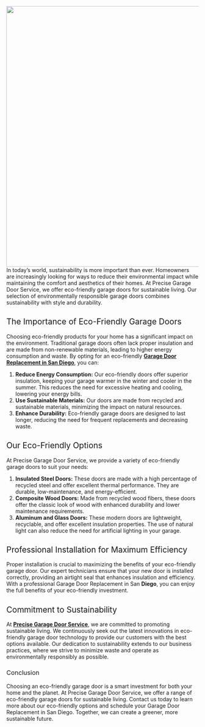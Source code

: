 <span style="font-weight: 400;"><img class="aligncenter wp-image-5224 size-large" src="https://foamrunners.us/wp-content/uploads/2024/06/W-RD-7103-Mustang-Cust-Stain-24-Lite-Arch-1024x682.jpg" alt="" width="1024" height="682" />
In today’s world, sustainability is more important than ever. Homeowners are increasingly looking for ways to reduce their environmental impact while maintaining the comfort and aesthetics of their homes. At Precise Garage Door Service, we offer eco-friendly garage doors for sustainable living. Our selection of environmentally responsible garage doors combines sustainability with style and durability.</span>
<h2><span style="font-weight: 400;">The Importance of Eco-Friendly Garage Doors</span></h2>
<span style="font-weight: 400;">Choosing eco-friendly products for your home has a significant impact on the environment. Traditional garage doors often lack proper insulation and are made from non-renewable materials, leading to higher energy consumption and waste. By opting for an eco-friendly </span><a href="https://precisegds.com/services/garage-door-installation-service/"><b>Garage Door Replacement in San Diego</b></a><span style="font-weight: 400;">, you can:</span>
<ol>
 	<li style="font-weight: 400;" aria-level="1"><b>Reduce Energy Consumption:</b><span style="font-weight: 400;"> Our eco-friendly doors offer superior insulation, keeping your garage warmer in the winter and cooler in the summer. This reduces the need for excessive heating and cooling, lowering your energy bills.</span></li>
 	<li style="font-weight: 400;" aria-level="1"><b>Use Sustainable Materials:</b><span style="font-weight: 400;"> Our doors are made from recycled and sustainable materials, minimizing the impact on natural resources.</span></li>
 	<li style="font-weight: 400;" aria-level="1"><b>Enhance Durability:</b><span style="font-weight: 400;"> Eco-friendly garage doors are designed to last longer, reducing the need for frequent replacements and decreasing waste.</span></li>
</ol>
<h2><span style="font-weight: 400;">Our Eco-Friendly Options</span></h2>
<span style="font-weight: 400;">At Precise Garage Door Service, we provide a variety of eco-friendly garage doors to suit your needs:</span>
<ol>
 	<li style="font-weight: 400;" aria-level="1"><b>Insulated Steel Doors:</b><span style="font-weight: 400;"> These doors are made with a high percentage of recycled steel and offer excellent thermal performance. They are durable, low-maintenance, and energy-efficient.</span></li>
 	<li style="font-weight: 400;" aria-level="1"><b>Composite Wood Doors:</b><span style="font-weight: 400;"> Made from recycled wood fibers, these doors offer the classic look of wood with enhanced durability and lower maintenance requirements.</span></li>
 	<li style="font-weight: 400;" aria-level="1"><b>Aluminum and Glass Doors:</b><span style="font-weight: 400;"> These modern doors are lightweight, recyclable, and offer excellent insulation properties. The use of natural light can also reduce the need for artificial lighting in your garage.</span></li>
</ol>
<h2><span style="font-weight: 400;">Professional Installation for Maximum Efficiency</span></h2>
<span style="font-weight: 400;">Proper installation is crucial to maximizing the benefits of your eco-friendly garage door. Our expert technicians ensure that your new door is installed correctly, providing an airtight seal that enhances insulation and efficiency. With a professional Garage Door Replacement in San </span><b>Diego</b><span style="font-weight: 400;">, you can enjoy the full benefits of your eco-friendly investment.</span>
<h2><span style="font-weight: 400;">Commitment to Sustainability</span></h2>
<span style="font-weight: 400;">At </span><a href="https://precisegds.com/"><b>Precise Garage Door Service</b></a><span style="font-weight: 400;">, we are committed to promoting sustainable living. We continuously seek out the latest innovations in eco-friendly garage door technology to provide our customers with the best options available. Our dedication to sustainability extends to our business practices, where we strive to minimize waste and operate as environmentally responsibly as possible.</span>
<h3><span style="font-weight: 400;">Conclusion</span></h3>
<span style="font-weight: 400;">Choosing an eco-friendly garage door is a smart investment for both your home and the planet. At Precise Garage Door Service, we offer a range of eco-friendly garage doors for sustainable living. Contact us today to learn more about our eco-friendly options and schedule your Garage Door Replacement in San Diego. Together, we can create a greener, more sustainable future.</span>
